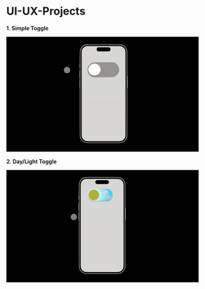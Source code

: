# UI-UX-Projects
**1. Simple Toggle**

![Image](https://github.com/harsharma30/UI-UX-Projects/blob/c279da232afe3bab194b8ba4dc06278c7b0b9046/ui%20ux/SimpleToggle.gif)

**2. Day/Light Toggle**

![Image](https://github.com/harsharma30/UI-UX-Projects/blob/b01643e165acef98c0148d84ed8e466d4864fb36/ui%20ux/LightDarkToggle.gif)
